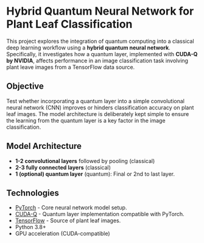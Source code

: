 # Hybrid Quantum Neural Network for Plant Leaf Classification

This project explores the integration of quantum computing into a classical deep learning workflow using a **hybrid quantum neural network**. Specifically, it investigates how a quantum layer, implemented with **CUDA-Q by NVIDIA**, affects performance in an image classification task involving plant leave images from a TensorFlow data source.

## Objective
Test whether incorporating a quantum layer into a simple convolutional neural network (CNN) improves or hinders classification accuracy on plant leaf images. The model architecture is deliberately kept simple to ensure the learning from the quantum layer is a key factor in the image classification.

##  Model Architecture
- **1-2 convolutional layers** followed by pooling (classical)
- **2-3 fully connected layers** (classical)
- **1 (optional) quantum layer** (quantum): Final or 2nd to last layer.

## Technologies
- [PyTorch](https://pytorch.org/) - Core neural network model setup.
- [CUDA-Q](https://developer.nvidia.com/cuda-quantum) - Quantum layer implementation compatible with PyTorch.
- [TensorFlow](https://www.tensorflow.org/datasets) - Source of plant leaf images.
- Python 3.8+
- GPU acceleration (CUDA-compatible)
